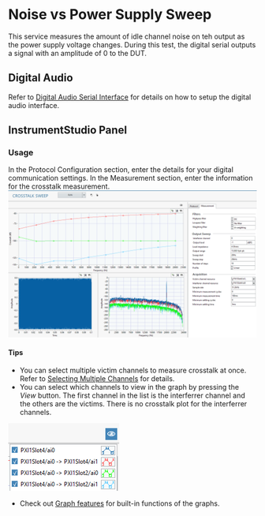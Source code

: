 # Noise vs Power Supply Sweep

This service measures the amount of idle channel noise on teh output as the power supply voltage changes. During this test, the digital serial outputs a signal with an amplitude of 0 to the DUT.

## Digital Audio

Refer to [Digital Audio Serial Interface](../measurements/common/digital-serial.md) for details on how to setup the digital audio interface.

## InstrumentStudio Panel

### Usage

In the Protocol Configuration section, enter the details for your digital communication settings. In the Measurement section, enter the information for the crosstalk measurement.  
![Crosstalk Sweep](meas-images/crosstalk-sweep.png)

#### Tips

- You can select multiple victim channels to measure crosstalk at once. Refer to [Selecting Multiple Channels](common/select-multiple-daqmx-channels.md) for details.
- You can select which channels to view in the graph by pressing the *View* button. The first channel in the list is the interferrer channel and the others are the victims. There is no crosstalk plot for the interferrer channels.

![Crosstalk View Button](meas-images/crosstalk-sweep-channel-view-button.png)

- Check out [Graph features](../measurements/common/graph-features.md) for built-in functions of the graphs.

